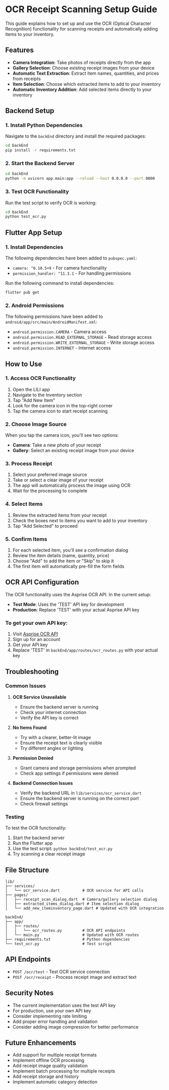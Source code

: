 # OCR Receipt Scanning Setup Guide

This guide explains how to set up and use the OCR (Optical Character Recognition) functionality for scanning receipts and automatically adding items to your inventory.

## Features

- **Camera Integration**: Take photos of receipts directly from the app
- **Gallery Selection**: Choose existing receipt images from your device
- **Automatic Text Extraction**: Extract item names, quantities, and prices from receipts
- **Item Selection**: Choose which extracted items to add to your inventory
- **Automatic Inventory Addition**: Add selected items directly to your inventory

## Backend Setup

### 1. Install Python Dependencies

Navigate to the `backEnd` directory and install the required packages:

```bash
cd backEnd
pip install -r requirements.txt
```

### 2. Start the Backend Server

```bash
cd backEnd
python -m uvicorn app.main:app --reload --host 0.0.0.0 --port 8000
```

### 3. Test OCR Functionality

Run the test script to verify OCR is working:

```bash
cd backEnd
python test_ocr.py
```

## Flutter App Setup

### 1. Install Dependencies

The following dependencies have been added to `pubspec.yaml`:

- `camera: ^0.10.5+9` - For camera functionality
- `permission_handler: ^11.3.1` - For handling permissions

Run the following command to install dependencies:

```bash
flutter pub get
```

### 2. Android Permissions

The following permissions have been added to `android/app/src/main/AndroidManifest.xml`:

- `android.permission.CAMERA` - Camera access
- `android.permission.READ_EXTERNAL_STORAGE` - Read storage access
- `android.permission.WRITE_EXTERNAL_STORAGE` - Write storage access
- `android.permission.INTERNET` - Internet access

## How to Use

### 1. Access OCR Functionality

1. Open the LILI app
2. Navigate to the Inventory section
3. Tap "Add New Item"
4. Look for the camera icon in the top-right corner
5. Tap the camera icon to start receipt scanning

### 2. Choose Image Source

When you tap the camera icon, you'll see two options:

- **Camera**: Take a new photo of your receipt
- **Gallery**: Select an existing receipt image from your device

### 3. Process Receipt

1. Select your preferred image source
2. Take or select a clear image of your receipt
3. The app will automatically process the image using OCR
4. Wait for the processing to complete

### 4. Select Items

1. Review the extracted items from your receipt
2. Check the boxes next to items you want to add to your inventory
3. Tap "Add Selected" to proceed

### 5. Confirm Items

1. For each selected item, you'll see a confirmation dialog
2. Review the item details (name, quantity, price)
3. Choose "Add" to add the item or "Skip" to skip it
4. The first item will automatically pre-fill the form fields

## OCR API Configuration

The OCR functionality uses the Asprise OCR API. In the current setup:

- **Test Mode**: Uses the 'TEST' API key for development
- **Production**: Replace 'TEST' with your actual Asprise API key

### To get your own API key:

1. Visit [Asprise OCR API](https://ocr.asprise.com/)
2. Sign up for an account
3. Get your API key
4. Replace 'TEST' in `backEnd/app/routes/ocr_routes.py` with your actual key

## Troubleshooting

### Common Issues

1. **OCR Service Unavailable**
   - Ensure the backend server is running
   - Check your internet connection
   - Verify the API key is correct

2. **No Items Found**
   - Try with a clearer, better-lit image
   - Ensure the receipt text is clearly visible
   - Try different angles or lighting

3. **Permission Denied**
   - Grant camera and storage permissions when prompted
   - Check app settings if permissions were denied

4. **Backend Connection Issues**
   - Verify the backend URL in `lib/services/ocr_service.dart`
   - Ensure the backend server is running on the correct port
   - Check firewall settings

### Testing

To test the OCR functionality:

1. Start the backend server
2. Run the Flutter app
3. Use the test script: `python backEnd/test_ocr.py`
4. Try scanning a clear receipt image

## File Structure

```
lib/
├── services/
│   └── ocr_service.dart          # OCR service for API calls
├── pages/
│   ├── receipt_scan_dialog.dart  # Camera/gallery selection dialog
│   ├── extracted_items_dialog.dart # Item selection dialog
│   └── add_new_iteminventory_page.dart # Updated with OCR integration

backEnd/
├── app/
│   ├── routes/
│   │   └── ocr_routes.py         # OCR API endpoints
│   └── main.py                   # Updated with OCR routes
├── requirements.txt              # Python dependencies
└── test_ocr.py                   # Test script
```

## API Endpoints

- `POST /ocr/test` - Test OCR service connection
- `POST /ocr/receipt` - Process receipt image and extract text

## Security Notes

- The current implementation uses the test API key
- For production, use your own API key
- Consider implementing rate limiting
- Add proper error handling and validation
- Consider adding image compression for better performance

## Future Enhancements

- Add support for multiple receipt formats
- Implement offline OCR processing
- Add receipt image quality validation
- Implement batch processing for multiple receipts
- Add receipt storage and history
- Implement automatic category detection 